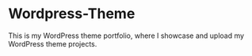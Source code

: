 # Wordpress-Theme
This is my WordPress theme portfolio, where I showcase and upload my WordPress theme projects.
